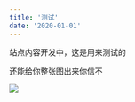 ```yaml
---
title: '测试'
date: '2020-01-01'
---
```

站点内容开发中，这是用来测试的

还能给你整张图出来你信不

![](https://gitee.com/wjhuang88/hwj-zone-articles/raw/master/images/test.png)